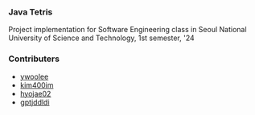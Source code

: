 ### Java Tetris
Project implementation for Software Engineering class in Seoul National University of Science and Technology, 1st semester, '24

### Contributers
- [ywoolee](https://github.com/ywoolee)
- [kim400im](https://github.com/kim400im)
- [hyojae02](https://github.com/hyojae02)
- [gptjddldi](https://github.com/gptjddldi)
